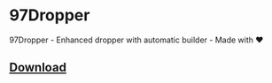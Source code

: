 # 97Dropper
97Dropper - Enhanced dropper with automatic builder - Made with ❤
## [Download](https://github.com/ImMoonDev/97Dropper/releases/latest)
